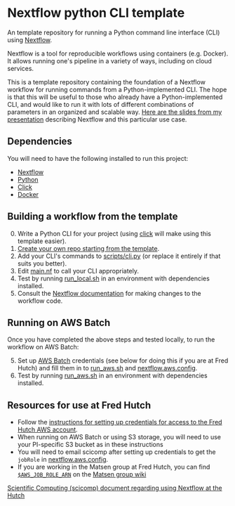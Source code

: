 # Nextflow python CLI template 

An template repository for running a Python command line interface (CLI) using [Nextflow](https://www.nextflow.io/).

Nextflow is a tool for reproducible workflows using containers (e.g. Docker).
It allows running one's pipeline in a variety of ways, including on cloud services. 

This is a template repository containing the foundation of a Nextflow workflow for running commands from a Python-implemented CLI.
The hope is that this will be useful to those who already have a Python-implemented CLI, and would like to run it with lots of different combinations of parameters in an organized and scalable way.
[Here are the slides from my presentation](https://docs.google.com/presentation/d/1Hb3_cllkyxzuLvpV75yXn2xtKzYjXeT7C7SJvxmpFOs/edit?usp=sharing) describing Nextflow and this particular use case.

## Dependencies

You will need to have the following installed to run this project:

- [Nextflow](https://www.nextflow.io/docs/latest/getstarted.html#installation)
- [Python](https://www.python.org/downloads/)
- [Click](https://pypi.org/project/click/) 
- [Docker](https://www.docker.com/get-started)

## Building a workflow from the template

0. Write a Python CLI for your project (using [click](https://click.palletsprojects.com/) will make using this template easier).
1. [Create your own repo starting from the template](https://help.github.com/en/github/creating-cloning-and-archiving-repositories/creating-a-repository-from-a-template).
2. Add your CLI's commands to [scripts/cli.py](https://github.com/eharkins/nextflow-cli-example/blob/master/scripts/cli.py) (or replace it entirely if that suits you better).
3. Edit [main.nf](https://github.com/eharkins/nextflow-cli-example/blob/master/main.nf) to call your CLI appropriately.
4. Test by running [run_local.sh](https://github.com/eharkins/nextflow-cli-example/blob/master/run_local.sh) in an environment with dependencies installed.
5. Consult the [Nextflow documentation](https://www.nextflow.io/docs/latest/index.html) for making changes to the workflow code.


## Running on AWS Batch

Once you have completed the above steps and tested locally, to run the workflow on AWS Batch:

5. Set up [AWS Batch](https://aws.amazon.com/batch/) credentials (see below for doing this if you are at Fred Hutch) and fill them in to [run_aws.sh](https://github.com/eharkins/nextflow-cli-example/blob/master/run_aws.sh) and [nextflow.aws.config](https://github.com/eharkins/nextflow-cli-example/blob/master/nextflow.aws.config).
6. Test by running [run_aws.sh](https://github.com/eharkins/nextflow-cli-example/blob/master/run_aws.sh) in an environment with dependencies installed.

## Resources for use at Fred Hutch

- Follow the [instructions for setting up credentials for access to the Fred Hutch AWS account](https://sciwiki.fredhutch.org/scicomputing/access_credentials/#amazon-web-services-aws).
- When running on AWS Batch or using S3 storage, you will need to use your PI-specific S3 bucket as in these instructions
- You will need to email scicomp after setting up credentials to get the `jobRole` in [nextflow.aws.config](https://github.com/eharkins/nextflow-cli-example/blob/master/nextflow.aws.config).
- If you are working in the Matsen group at Fred Hutch, you can find [`$AWS_JOB_ROLE_ARN`](https://github.com/eharkins/nextflow-cli-example/blob/master/nextflow.aws.config) on the [Matsen group wiki](https://github.com/matsengrp/wiki/wiki/hutch_compute_resources#aws-batch) 

[Scientific Computing (scicomp) document regarding using Nextflow at the Hutch](https://sciwiki.fredhutch.org/compdemos/nextflow/)
